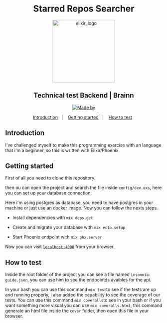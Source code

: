 <h1 align="center">Starred Repos Searcher </h1>

<p align="center">
<img alt="elixir_logo" src="https://logosmarcas.net/wp-content/uploads/2020/12/GitHub-Logo.png" width="200"/>
</p>

<h2 align="center">
 Technical test Backend | Brainn
</h2>

<p align="center">
  <a href="https://www.linkedin.com/in/amor%C3%A9sio-de-souza-429ba314b/">
    <img alt="Made by" src="https://img.shields.io/badge/Feito%20por-Amor%C3%A9sio%20de%20Souza-purple">
  </a>
</p>

<p align="center">
  <a href="#introduction">Introduction</a>&nbsp;&nbsp;&nbsp;|&nbsp;&nbsp;&nbsp;
  <a href="#getting-started">Getting started</a>&nbsp;&nbsp;&nbsp;|&nbsp;&nbsp;&nbsp;
  <a href="#how-to-test">How to test</a>&nbsp;&nbsp;
</p>

## Introduction

I've challenged myself to make this programming exercise with an language that i'm a beginner, so this is written with Elixir/Phoenix.

## Getting started

First of all you need to clone this repository.

then ou can open the project and search the file inside `config/dev.exs`, here you can set up your database connection.

Here i'm using postgres as database, you need to have postgres in your machine or just use an docker image. Now you can follow the nexts steps.

- Install dependencies with `mix deps.get`
- Create and migrate your database with `mix ecto.setup`

- Start Phoenix endpoint with `mix phx.server`

Now you can visit [`localhost:4000`](http://localhost:4000) from your browser.

## How to test

Inside the root folder of the project you can see a file named `ìnsomnia-guide.json`, you can use him to see the endpointds avaibles for the api.

In your bash you can use this command `mix test`to see if the tests are up and running properly, i also added the capability to see the coverage of our tests.
You can use this command `mix coveralls`to see in your bash or if you want something more visual you can use `mix coveralls.html`, this command generate an html file inside the `cover` folder, then open this file in your browser.
